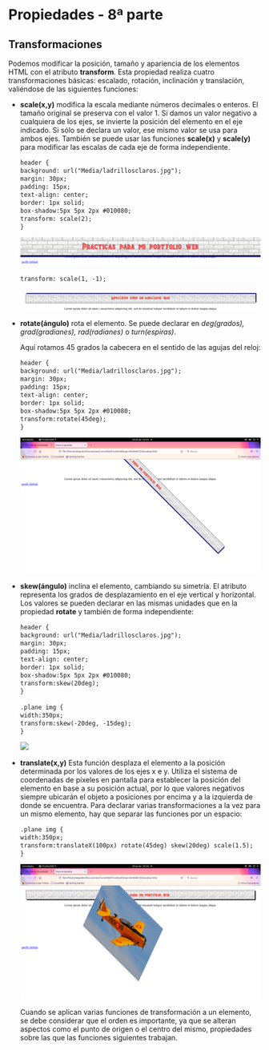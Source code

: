 # Propiedades - 8ª parte

## Transformaciones

Podemos modificar la posición, tamaño y apariencia de los elementos HTML con el atributo **transform**. Esta propiedad realiza cuatro transformaciones básicas: escalado, rotación, inclinación y translación, valiéndose de las siguientes funciones:

- **scale(x,y)** modifica la escala mediante números decimales o enteros. El tamaño original se preserva con el valor 1. Si damos un valor negativo a cualquiera de los ejes, se invierte la posición del elemento en el eje indicado. Si sólo se declara un valor, ese mismo valor se usa para ambos ejes. También se puede usar las funciones **scale(x)** y **scale(y)** para modificar las escalas de cada eje de forma independiente.

  ```
  header {
  background: url("Media/ladrillosclaros.jpg");
  margin: 30px;
  padding: 15px;
  text-align: center;
  border: 1px solid;
  box-shadow:5px 5px 2px #010080;
  transform: scale(2);
  }
  ```

  ![](Media/tranformaciones.png)

  `transform: scale(1, -1);`

  ![](Media/transformaciones2.png)

- **rotate(ángulo)** rota el elemento. Se puede declarar en *deg(grados), grad(gradianes), rad(radianes)* o *turn(espiras)*.

  Aquí rotamos 45 grados la cabecera en el sentido de las agujas del reloj:

  ```
  header {
  background: url("Media/ladrillosclaros.jpg");
  margin: 30px;
  padding: 15px;
  text-align: center;
  border: 1px solid;
  box-shadow:5px 5px 2px #010080;
  transform:rotate(45deg);
  }
  ```

  ![](Media/transformaciones3.png)

- **skew(ángulo)** inclina el elemento, cambiando su simetría. El atributo representa los grados de desplazamiento en el eje vertical y horizontal. Los valores se pueden declarar en las mismas unidades que en la propiedad **rotate** y también de forma independiente:

  ```
  header {
  background: url("Media/ladrillosclaros.jpg");
  margin: 30px;
  padding: 15px;
  text-align: center;
  border: 1px solid;
  box-shadow:5px 5px 2px #010080;
  transform:skew(20deg);
  }

  .plane img {
  width:350px;
  transform:skew(-20deg, -15deg);
  }
  ```

  ![](Media/transformaciones4.padding)

- **translate(x,y)** Esta función desplaza el elemento a la posición determinada por los valores de los ejes x e y. Utiliza el sistema de coordenadas de píxeles en pantalla para establecer la posición del elemento en base a su posición actual, por lo que valores negativos siempre ubicarán el objeto a posiciones por encima y a la izquierda de donde se encuentra. Para declarar varias transformaciones a la vez para un mismo elemento, hay que separar las funciones por un espacio:

  ```
  .plane img {
  width:350px;
  transform:translateX(100px) rotate(45deg) skew(20deg) scale(1.5);
  }
  ```
  ![](Media/transformaciones5.png)

  Cuando se aplican varias funciones de transformación a un elemento, se debe considerar que el orden es importante, ya que se alteran aspectos como el punto de origen o el centro del mismo, propiedades sobre las que las funciones siguientes trabajan.

